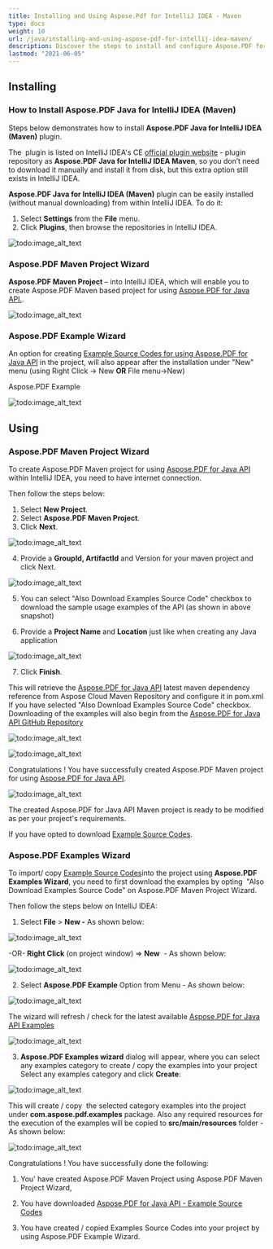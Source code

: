 ```yaml
---
title: Installing and Using Aspose.Pdf for IntelliJ IDEA - Maven
type: docs
weight: 10
url: /java/installing-and-using-aspose-pdf-for-intellij-idea-maven/
description: Discover the steps to install and configure Aspose.PDF for IntelliJ IDEA with Maven for efficient PDF document processing in Java.
lastmod: "2021-06-05"
---
```


## Installing

### How to Install Aspose.PDF Java for IntelliJ IDEA (Maven)

Steps below demonstrates how to install **Aspose.PDF Java for IntelliJ IDEA (Maven)** plugin.

The  plugin is listed on IntelliJ IDEA's CE [official plugin website](https://plugins.jetbrains.com/plugin/7974-aspose-pdf-java-for-intellij-idea-maven/) - plugin repository as **Aspose.PDF Java for IntelliJ IDEA Maven**, so you don’t need to download it manually and install it from disk, but this extra option still exists in IntelliJ IDEA.

**Aspose.PDF Java for IntelliJ IDEA (Maven)** plugin can be easily installed (without manual downloading) from within IntelliJ IDEA. To do it:

1. Select **Settings** from the **File** menu.
2. Click **Plugins**, then browse the repositories in IntelliJ IDEA.

![todo:image_alt_text](https://i.imgur.com/NDZtoKw.jpg)

### Aspose.PDF Maven Project Wizard

**Aspose.PDF Maven Project** – into IntelliJ IDEA, which will enable you to create Aspose.PDF Maven based project for using [Aspose.PDF for Java API.](https://products.aspose.com/pdf/java/).

![todo:image_alt_text](https://i.imgur.com/hd2mYnW.jpg)

### Aspose.PDF Example Wizard

An option for creating [Example Source Codes for using Aspose.PDF for Java API](https://github.com/aspose-pdf/Aspose.PDF-for-Java/tree/master/Examples) in the project, will also appear after the installation under "New" menu (using Right Click -> New **OR** File menu->New)

Aspose.PDF Example

![todo:image_alt_text](https://i.imgur.com/l2oGUBW.jpg)

## Using

### Aspose.PDF Maven Project Wizard

To create Aspose.PDF Maven project for using [Aspose.PDF for Java API](https://products.aspose.com/pdf/java/) within IntelliJ IDEA, you need to have internet connection.

Then follow the steps below:

1. Select **New Project**.
2. Select **Aspose.PDF Maven Project**.
3. Click **Next**.

![todo:image_alt_text](https://i.imgur.com/hd2mYnW.jpg)

4. Provide a **GroupId, ArtifactId** and Version
for your maven project and click Next.

![todo:image_alt_text](https://i.imgur.com/aNlx0Qe.jpg)

5. You can select "Also Download Examples Source Code" checkbox to download the sample usage examples of the API (as shown in above snapshot)

6. Provide a **Project Name** and **Location** just like when creating any Java application


![todo:image_alt_text](https://i.imgur.com/8VEeFun.jpg)

7. Click **Finish**.

This will retrieve the [Aspose.PDF for Java API](https://products.aspose.com/pdf/java/) latest maven dependency reference from Aspose Cloud Maven Repository and configure it in pom.xml
If you have selected "Also Download Examples Source Code" checkbox. Downloading of the examples will also begin from the [Aspose.PDF for Java API GitHub Repository](https://goo.gl/cPAbJM)

![todo:image_alt_text](https://i.imgur.com/bG2mdam.jpg)

![todo:image_alt_text](https://i.imgur.com/aNYhLl5.jpg)

Congratulations !  You have successfully created Aspose.PDF Maven project for using [Aspose.PDF for Java API](https://products.aspose.com/pdf/java/).

![todo:image_alt_text](https://i.imgur.com/UJlSbuM.jpg)

The created Aspose.PDF for Java API Maven project is ready to be modified as per your project's requirements.

If you have opted to download [Example Source Codes](https://github.com/aspose-pdf/Aspose.PDF-for-Java/tree/master/Examples).

### Aspose.PDF Examples Wizard

To import/ copy [Example Source Codes](https://goo.gl/cPAbJM)into the project using **Aspose.PDF Examples Wizard**, you need to first download the examples by opting  "Also Download Examples Source Code" on Aspose.PDF Maven Project Wizard.

Then follow the steps below on IntelliJ IDEA:

1. Select **File** > **New -** As shown below:

![todo:image_alt_text](https://i.imgur.com/N8tT9Q0.jpg)

-OR- **Right Click** (on project window) => **New**  - As shown below:

![todo:image_alt_text](https://i.imgur.com/aUBWkhp.jpg)

2. Select **Aspose.PDF Example** Option from Menu - As shown below:

![todo:image_alt_text](https://i.imgur.com/hvH2V0m.jpg)

The wizard will refresh / check for the latest available [Aspose.PDF for Java API Examples](https://goo.gl/cPAbJM)

![todo:image_alt_text](https://i.imgur.com/5PZwsuq.jpg)

3. **Aspose.PDF Examples wizard** dialog will appear, where you can select any examples category to create / copy the examples into your project
Select any examples category and click **Create**:

![todo:image_alt_text](https://i.imgur.com/l2oGUBW.jpg)

This will create / copy  the selected category examples into the project under **com.aspose.pdf.examples** package.
Also any required resources for the execution of the examples will be copied to **src/main/resources** folder - As shown below:

![todo:image_alt_text](https://i.imgur.com/8GQL3Yb.jpg)

Congratulations ! You have successfully done the following:

1. You' have created Aspose.PDF Maven Project using Aspose.PDF Maven Project Wizard,

2. You have downloaded [Aspose.PDF for Java API - Example Source Codes](https://github.com/aspose-pdf/Aspose.PDF-for-Java/tree/master/Examples)
3. You have created / copied Examples Source Codes into your project by using Aspose.PDF Example Wizard.
